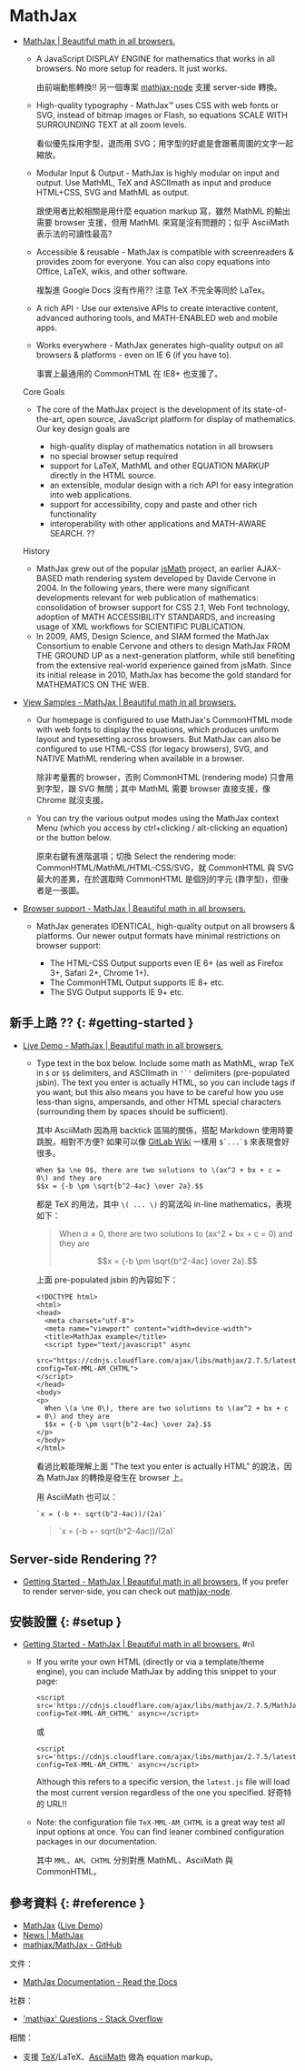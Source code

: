 # MathJax

  - [MathJax \| Beautiful math in all browsers\.](https://www.mathjax.org/)

      - A JavaScript DISPLAY ENGINE for mathematics that works in all browsers. No more setup for readers. It just works.

        由前端動態轉換!! 另一個專案 [mathjax-node](https://github.com/mathjax/mathjax-node) 支援 server-side 轉換。

      - High-quality typography - MathJax™ uses CSS with web fonts or SVG, instead of bitmap images or Flash, so equations SCALE WITH SURROUNDING TEXT at all zoom levels.

        看似優先採用字型，退而用 SVG；用字型的好處是會跟著周圍的文字一起縮放。

      - Modular Input & Output - MathJax is highly modular on input and output. Use MathML, TeX and ASCIImath as input and produce HTML+CSS, SVG and MathML as output.

        跟使用者比較相關是用什麼 equation markup 寫，雖然 MathML 的輸出需要 browser 支援，但用 MathML 來寫是沒有問題的；似乎 AsciiMath 表示法的可讀性最高?

      - Accessible & reusable - MathJax is compatible with screenreaders & provides zoom for everyone. You can also copy equations into Office, LaTeX, wikis, and other software.

        複製進 Google Docs 沒有作用?? 注意 TeX 不完全等同於 LaTex。

      - A rich API - Use our extensive APIs to create interactive content, advanced authoring tools, and MATH-ENABLED web and mobile apps.

      - Works everywhere - MathJax generates high-quality output on all browsers & platforms - even on IE 6 (if you have to).

        事實上最通用的 CommonHTML 在 IE8+ 也支援了。

    Core Goals

      - The core of the MathJax project is the development of its state-of-the-art, open source, JavaScript platform for display of mathematics. Our key design goals are

        - high-quality display of mathematics notation in all browsers
        - no special browser setup required
        - support for LaTeX, MathML and other EQUATION MARKUP directly in the HTML source.
        - an extensible, modular design with a rich API for easy integration into web applications.
        - support for accessibility, copy and paste and other rich functionality
        - interoperability with other applications and MATH-AWARE SEARCH. ??

    History

      - MathJax grew out of the popular [jsMath](http://www.math.union.edu/~dpvc/jsMath/) project, an earlier AJAX-BASED math rendering system developed by Davide Cervone in 2004. In the following years, there were many significant developments relevant for web publication of mathematics: consolidation of browser support for CSS 2.1, Web Font technology, adoption of MATH ACCESSIBILITY STANDARDS, and increasing usage of XML workflows for SCIENTIFIC PUBLICATION.
      - In 2009, AMS, Design Science, and SIAM formed the MathJax Consortium to enable Cervone and others to design MathJax FROM THE GROUND UP as a next-generation platform, while still benefiting from the extensive real-world experience gained from jsMath. Since its initial release in 2010, MathJax has become the gold standard for MATHEMATICS ON THE WEB.

  - [View Samples - MathJax \| Beautiful math in all browsers\.](https://www.mathjax.org/#samples)

      - Our homepage is configured to use MathJax's CommonHTML mode with web fonts to display the equations, which produces uniform layout and typesetting across browsers. But MathJax can also be configured to use HTML-CSS (for legacy browsers), SVG, and NATIVE MathML rendering when available in a browser.

        除非考量舊的 browser，否則 CommonHTML (rendering mode) 只會用到字型，跟 SVG 無關；其中 MathML 需要 browser 直接支援，像 Chrome 就沒支援。

      - You can try the various output modes using the MathJax context Menu (which you access by ctrl+clicking / alt-clicking an equation) or the button below.

        原來右鍵有進階選項；切換 Select the rendering mode: CommonHTML/MathML/HTML-CSS/SVG，就 CommonHTML 與 SVG 最大的差異，在於選取時 CommonHTML 是個別的字元 (靠字型)，但後者是一張圖。

  - [Browser support - MathJax \| Beautiful math in all browsers\.](https://www.mathjax.org/#browsers)

      - MathJax generates IDENTICAL, high-quality output on all browsers & platforms. Our newer output formats have minimal restrictions on browser support:

          - The HTML-CSS Output supports even IE 6+ (as well as Firefox 3+, Safari 2+, Chrome 1+).
          - The CommonHTML Output supports IE 8+ etc.
          - The SVG Output supports IE 9+ etc.

## 新手上路 ?? {: #getting-started }

  - [Live Demo - MathJax \| Beautiful math in all browsers\.](https://www.mathjax.org/#demo)

      - Type text in the box below. Include some math as MathML, wrap TeX in `$` or `$$` delimiters, and ASCIImath in ``'`'`` delimiters (pre-populated jsbin). The text you enter is actually HTML, so you can include tags if you want; but this also means you have to be careful how you use less-than signs, ampersands, and other HTML special characters (surrounding them by spaces should be sufficient).

        其中 AsciiMath 因為用 backtick 區隔的關係，搭配 Markdown 使用時要跳脫，相對不方便? 如果可以像 [GitLab Wiki](gitlab-wiki.md#math) 一樣用 ```$`...`$``` 來表現會好很多。

            When $a \ne 0$, there are two solutions to \(ax^2 + bx + c = 0\) and they are
            $$x = {-b \pm \sqrt{b^2-4ac} \over 2a}.$$

        都是 TeX 的用法，其中 `\( ... \)` 的寫法叫 in-line mathematics，表現如下：

        > When $a \ne 0$, there are two solutions to \(ax^2 + bx + c = 0\) and they are
        >
        > $$x = {-b \pm \sqrt{b^2-4ac} \over 2a}.$$

        上面 pre-populated jsbin 的內容如下：

            <!DOCTYPE html>
            <html>
            <head>
              <meta charset="utf-8">
              <meta name="viewport" content="width=device-width">
              <title>MathJax example</title>
              <script type="text/javascript" async
              src="https://cdnjs.cloudflare.com/ajax/libs/mathjax/2.7.5/latest.js?config=TeX-MML-AM_CHTML">
            </script>
            </head>
            <body>
            <p>
              When \(a \ne 0\), there are two solutions to \(ax^2 + bx + c = 0\) and they are
              $$x = {-b \pm \sqrt{b^2-4ac} \over 2a}.$$
            </p>
            </body>
            </html>

        看過比較能理解上面 "The text you enter is actually HTML" 的說法，因為 MathJax 的轉換是發生在 browser 上。

        用 AsciiMath 也可以：

            `x = (-b +- sqrt(b^2-4ac))/(2a)`

        > \`x = (-b +- sqrt(b^2-4ac))/(2a)\`

## Server-side Rendering ??

  - [Getting Started - MathJax \| Beautiful math in all browsers\.](https://www.mathjax.org/#gettingstarted) If you prefer to render server-side, you can check out [mathjax-node](https://github.com/mathjax/mathjax-node).

## 安裝設置 {: #setup }

  - [Getting Started - MathJax \| Beautiful math in all browsers\.](https://www.mathjax.org/#gettingstarted) #ril

      - If you write your own HTML (directly or via a template/theme engine), you can include MathJax by adding this snippet to your page:

            <script src='https://cdnjs.cloudflare.com/ajax/libs/mathjax/2.7.5/MathJax.js?config=TeX-MML-AM_CHTML' async></script>

        或

            <script src='https://cdnjs.cloudflare.com/ajax/libs/mathjax/2.7.5/latest.js?config=TeX-MML-AM_CHTML' async></script>

        Although this refers to a specific version, the `latest.js` file will load the most current version regardless of the one you specified. 好奇特的 URL!!

      - Note: the configuration file `TeX-MML-AM_CHTML` is a great way test all input options at once. You can find leaner combined configuration packages in our documentation.

        其中 `MML`、`AM`、`CHTML` 分別對應 MathML、AsciiMath 與 CommonHTML。

## 參考資料 {: #reference }

  - [MathJax](https://www.mathjax.org/) ([Live Demo](https://www.mathjax.org/#demo))
  - [News | MathJax](https://www.mathjax.org/news/)
  - [mathjax/MathJax - GitHub](https://github.com/mathjax/mathjax)

文件：

  - [MathJax Documentation - Read the Docs](http://docs.mathjax.org/en/latest/)

社群：

  - ['mathjax' Questions - Stack Overflow](https://stackoverflow.com/questions/tagged/mathjax)

相關：

  - 支援 [TeX](tex.md)/LaTeX、[AsciiMath](asciimath.md) 做為 equation markup。
